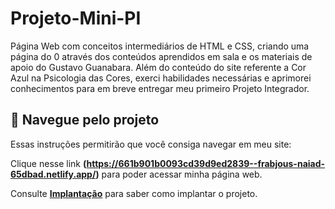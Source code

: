 # Projeto-Mini-PI
Página Web com conceitos intermediários de HTML e CSS, criando uma página do 0 através dos conteúdos aprendidos em sala e os materiais de apoio do Gustavo Guanabara. Além do conteúdo do site referente a Cor Azul na Psicologia das Cores, exerci habilidades necessárias e aprimorei conhecimentos para em breve entregar meu primeiro Projeto Integrador. 

## 🚀 Navegue pelo projeto

Essas instruções permitirão que você consiga navegar em meu site:

Clique nesse link **(https://661b901b0093cd39d9ed2839--frabjous-naiad-65dbad.netlify.app/)** para poder acessar minha página web.

Consulte **[Implantação](#-implanta%C3%A7%C3%A3o)** para saber como implantar o projeto.
